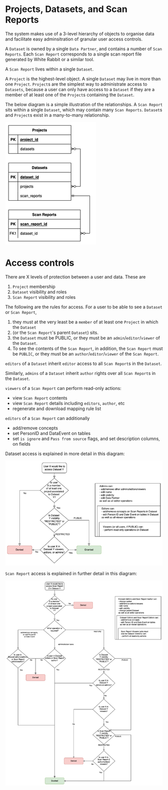 # Projects, Datasets, and Scan Reports

The system makes use of a 3-level hierarchy of objects to organise data and facilitate easy 
adminsitration of granular user access controls.

A `Dataset` is owned by a single `Data Partner`, and contains a number of `Scan Reports`.
Each `Scan Report` corresponds to a single scan report file generated by White Rabbit or a 
similar tool.

A `Scan Report` lives within a single `Dataset`.

A `Project` is the highest-level object. A single `Dataset` may live in more than one `Project`.
`Project`s are the simplest way to administrate access to `Datasets`, because a user can only
have access to a `Dataset` if they are a member of at least one of the `Project`s containing 
the `Dataset`.

The below diagram is a simple illustration of the relationships. A `Scan Report` sits within a 
single `Dataset`, which may contain many `Scan Reports`. `Dataset`s and `Project`s exist in a 
many-to-many relationship.

![](images/Projects-Datasets-SRs.png)

# Access controls

There are X levels of protection between a user and data. These are
1. `Project` membership
2. `Dataset` visibility and roles
3. `Scan Report` visibility and roles

The following are the rules for access. For a user to be able to see a `Dataset` or `Scan Report`,
1. they must at the very least be a `member` of at least one `Project` in which the `Dataset` 
2. (or the `Scan Report`'s parent `Dataset`) sits.
3. the `Dataset` must be PUBLIC, or they must be an `admin`/`editor`/`viewer` of the `Dataset`.
4. To see the contents of the `Scan Report`, in addition, the `Scan Report` must be `PUBLIC`, or
they must be an `author`/`editor`/`viewer` of the `Scan Report`.

`editors` of a `Dataset` inherit `editor` access to all `Scan Report`s in the `Dataset`.

Similarly, `admins` of a `Dataset` inherit `author` rights over all `Scan Report`s  in the `Dataset`.

`viewers` of a `Scan Report` can perform read-only actions:

- view `Scan Report` contents
- view `Scan Report` details including `editors`, `author`, etc
- regenerate and download mapping rule list

`editors` of a `Scan Report` can additionally 
- add/remove concepts
- set PersonID and DataEvent on tables
- set `is ignore` and `Pass from source` flags, and set description columns, on fields

Dataset access is explained in more detail in this diagram:

![](images/Dataset_permissions.png)

`Scan Report` access is explained in further detail in this diagram:

![](images/SR_permissions.png)

